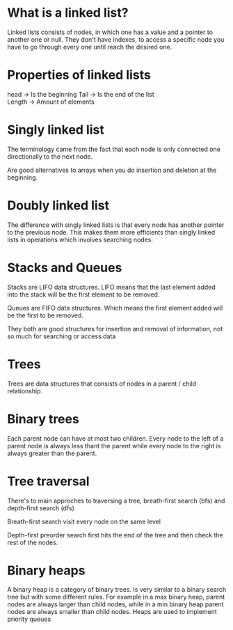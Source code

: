 # What is a linked list?

Linked lists consists of nodes, in which one has a value and a pointer to another one or null. They don't have indexes, to access a specific node you have to go through every one until reach the desired one.

# Properties of linked lists

head -> Is the beginning
Tail -> Is the end of the list  
Length -> Amount of elements

# Singly linked list

The terminology came from the fact that each node is only connected one directionally to the next node.

Are good alternatives to arrays when you do insertion and deletion at the beginning.

# Doubly linked list

The difference with singly linked lists is that every node has another pointer to the previous node. This makes them more efficients than singly linked lists in operations which involves searching nodes.

# Stacks and Queues

Stacks are LIFO data structures. LIFO means that the last element added into the stack will be the first element to be removed.

Queues are FIFO data structures. Which means the first element added will be the first to be removed.

They both are good structures for insertion and removal of information, not so much for searching or access data

# Trees

Trees are data structures that consists of nodes in a parent / child relationship.

# Binary trees

Each parent node can have at most two children. Every node to the left of a parent node is always less thant the parent while every node to the right is always greater than the parent.

# Tree traversal

There's to main approches to traversing a tree, breath-first search (bfs) and depth-first search (dfs)

Breath-first search visit every node on the same level

Depth-first preorder search first hits the end of the tree and then check the rest of the nodes.

# Binary heaps

A binary heap is a category of binary trees. Is very similar to a binary search tree but with some different rules. For example in a max binary heap, parent nodes are always larger than child nodes, while in a min binary heap parent nodes are always smaller than child nodes. Heaps are used to implement priority queues
